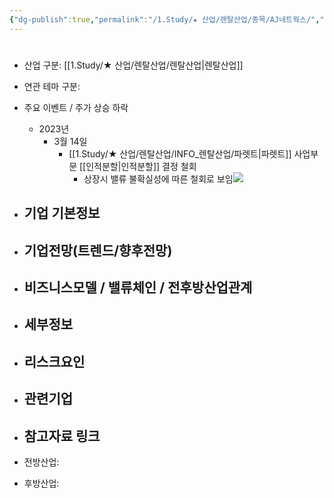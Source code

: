 ```yaml
---
{"dg-publish":true,"permalink":"/1.Study/★ 산업/렌탈산업/종목/AJ네트웍스/","created":"2024-11-20T21:02:27.997+09:00","updated":"2025-06-03T20:07:20.078+09:00"}
---
```


#

- 산업 구분: [[1.Study/★ 산업/렌탈산업/렌탈산업\|렌탈산업]]


- 연관 테마 구분: 



- 주요 이벤트  /  주가 상승 하락
	- 2023년
		- 3월 14일
			- [[1.Study/★ 산업/렌탈산업/INFO_렌탈산업/파렛트\|파렛트]] 사업부문 [[인적분할\|인적분할]] 결정 철회
				- 상장시 밸류 불확실성에 따른 철회로 보임![](https://i.imgur.com/mPT4Rie.png)





- 기업 기본정보
	- 





 - 기업전망(트렌드/향후전망)
	- 





- 비즈니스모델 / 밸류체인 / 전후방산업관계
	- 





- 세부정보
	- 





- 리스크요인
	- 





- 관련기업
	- 




- 참고자료 링크
	- 





- 전방산업: 


- 후방산업: 